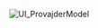 ![UI_ProvajderModel](https://user-images.githubusercontent.com/72096734/199286980-de2eb3ca-7afa-4082-8a8b-91536800ae88.png)
